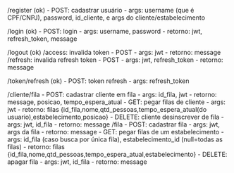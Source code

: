 /register (ok)
    -  POST: cadastrar usuário
        - args: username (que é CPF/CNPJ), password, id_cliente, e args do cliente/estabelecimento

/login (ok)
    - POST: login
        - args: username, password
        - retorno: jwt, refresh_token, message

/logout (ok)
    /access: invalida token
        - POST
            - args: jwt
            - retorno: message
    /refresh: invalida refresh token
        - POST
            - args: jwt, refresh_token
            - retorno: message

/token/refresh (ok)
    -  POST: token refresh
        - args: refresh_token

/cliente/fila
    - POST: cadastrar cliente em fila
        - args: id_fila, jwt
        - retorno: message, posicao, tempo_espera_atual
    - GET: pegar filas de cliente
        - args: jwt
        - retorno: filas {id_fila,nome,qtd_pessoas,tempo_espera_atual(do usuario),estabelecimento,posicao}
    - DELETE: cliente desinscrever de fila
        - args: jwt, id_fila
        - retorno: message
/fila
    - POST: cadastrar fila
        - args: jwt, args da fila
        - retorno: message
    - GET: pegar filas de um estabelecimento
        - args: id_fila (caso busca por única fila), estabelecimento_id (null=todas as filas)
        - retorno: filas {id_fila,nome,qtd_pessoas,tempo_espera_atual,estabelecimento}
    - DELETE: apagar fila
        - args: jwt, id_fila
        - retorno: message
        